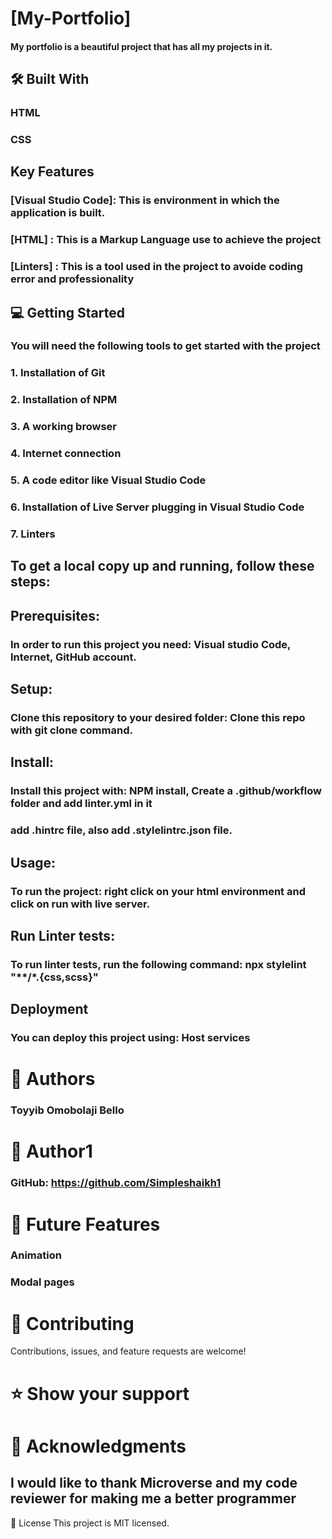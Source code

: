  # [My-Portfolio]

#### My portfolio is a beautiful project that has all my projects in it.

## 🛠 Built With

### HTML
### CSS



## Key Features

### [Visual Studio Code]: This is environment in which the application is built.
### [HTML] : This is a Markup Language use to achieve the project
### [Linters] : This is a tool used in the project to avoide coding error and professionality



## 💻 Getting Started

### You will need the following tools to get started with the project

### 1. Installation of Git
### 2. Installation of NPM
### 3. A working browser
### 4. Internet connection
### 5. A code editor like Visual Studio Code
### 6. Installation of Live Server plugging in Visual Studio Code
### 7. Linters

## To get a local copy up and running, follow these steps:

## Prerequisites:

### In order to run this project you need: Visual studio Code, Internet, GitHub account.

## Setup:

### Clone this repository to your desired folder: Clone this repo with git clone command.

## Install:

### Install this project with: NPM install, Create a .github/workflow folder and add linter.yml in it
### add .hintrc file, also add .stylelintrc.json file.

## Usage:

### To run the project: right click on your html environment and click on run with live server.

## Run Linter tests:

### To run linter tests, run the following command: npx stylelint "**/*.{css,scss}" 

## Deployment
### You can deploy this project using: Host services



# 👥 Authors

### Toyyib Omobolaji Bello

# 👤 Author1

### GitHub: https://github.com/Simpleshaikh1



# 🔭 Future Features

### Animation
### Modal pages


# 🤝 Contributing
Contributions, issues, and feature requests are welcome!


# ⭐️ Show your support


# 🙏 Acknowledgments

## I would like to thank Microverse and my code reviewer for making me a better programmer




📝 License
This project is MIT licensed.

